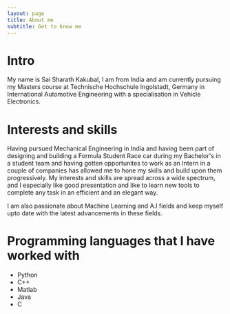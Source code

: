 ```yaml
---
layout: page
title: About me
subtitle: Get to know me
---
```


# Intro

My name is Sai Sharath Kakubal, I am from India and am currently pursuing my Masters course at Technische Hochschule 
Ingolstadt, Germany in International Automotive Engineering with a specialisation in Vehicle Electronics.

# Interests and skills

Having pursued Mechanical Engineering in India and having been part of designing and building a Formula Student Race 
car during my Bachelor's in a student team and having gotten opportunites to work as an Intern in a couple of companies
has allowed me to hone my skills and build upon them progressively. My interests and skills are spread across a wide 
spectrum, and I especially like good presentation and like to learn new tools to complete any task in an efficient and 
an elegant way.

I am also passionate about Machine Learning and A.I fields and keep myself upto date with the latest advancements in
these fields.

# Programming languages that I have worked with

* Python
* C++
* Matlab
* Java
* C

